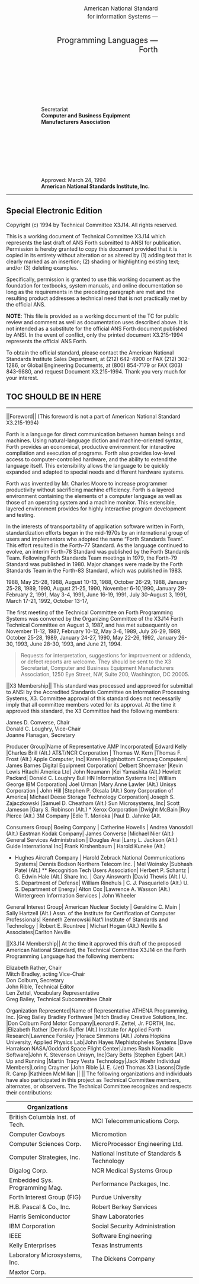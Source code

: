 <nomargin>
<div style="display: flow;
            flex-direction: row;
            margin: 0 25mm;">
  <div style="margin-top: 10em;
            font-size: 16Q;
            line-height: 23Q;
            text-align: right;">
American National Standard<br style="margin-bottom: 2em;">
for Information Systems —  
  </div>
  <div style="margin-top: 2em;
            font-size: 22Q;
            line-height: 26Q;
            text-align: right;">
Programming Languages —  <br>
Forth 
  </div>
  <div style="margin-top: 10em;
            text-align: left;">
Secretariat<br>
<div style="font-weight: 700;">Computer and Business Equipment Manufacturers Association</div>
  </div>  

  <div style="margin-top: 10em;
            text-align: left;">
Approved: March 24, 1994<br>
<div style="font-weight: 700;">American National Standards Institute, Inc.</div>
  </div>
</div>

<hr class="page-wrap" />

## Special Electronic Edition

Copyright (c) 1994 by Technical Committee X3J14. All rights reserved.

This is a working document of Technical Committee X3J14 which represents the last draft of ANS Forth  submitted to ANSI for publication. Permission is hereby granted to copy this document provided that it is  copied in its entirety without alteration or as altered by (1) adding text that is clearly marked as an insertion;  (2) shading or highlighting existing text; and/or (3) deleting examples.

Specifically, permission is granted to use this working document as the foundation for textbooks, system  manuals, and online documentation so long as the requirements in the preceding paragraph are met and the  resulting product addresses a technical need that is not practically met by the official ANS.

**NOTE**: This file is provided as a working document of the TC for public review and comment as well as  documentation uses described above. It is not intended as a substitute for the official ANS Forth document  published by ANSI. In the event of conflict, only the printed document X3.215-1994 represents the official  ANS Forth.

To obtain the official standard, please contact the American National Standards Institute Sales Department,  at (212) 642-4900 or FAX (212) 302-1286, or Global Engineering Documents, at (800) 854-7179 or FAX  (303) 843-9880, and request Document X3.215-1994. Thank you very much for your interest.


## TOC SHOULD BE IN HERE

<hr class="page-wrap" />

<foreword>

||Foreword||
(This foreword is not a part of American National Standard X3.215-1994)

Forth is a language for direct communication between human beings and machines. Using  natural-language diction and machine-oriented syntax, Forth provides an economical,  productive environment for interactive compilation and execution of programs. Forth also  provides low-level access to computer-controlled hardware, and the ability to extend the  language itself. This extensibility allows the language to be quickly expanded and adapted  to special needs and different hardware systems.

Forth was invented by Mr. Charles Moore to increase programmer productivity without  sacrificing machine efficiency. Forth is a layered environment containing the elements of  a computer language as well as those of an operating system and a machine monitor. This  extensible, layered environment provides for highly interactive program development and  testing.

In the interests of transportability of application software written in Forth, standardization  efforts began in the mid-1970s by an international group of users and implementors who  adopted the name “Forth Standards Team”. This effort resulted in the Forth-77 Standard.
As the language continued to evolve, an interim Forth-78 Standard was published by the  Forth Standards Team. Following Forth Standards Team meetings in 1979, the Forth-79  Standard was published in 1980. Major changes were made by the Forth Standards Team  in the Forth-83 Standard, which was published in 1983.

1988, May 25-28, 1988, August 10-13, 1988, October 26-29, 1988, January 25-28, 1989, 
1990, August 21-25, 1990, November 6-10,1990, January 29-February 2, 1991, May 3-4, 
1991, June 16-19, 1991, July 30-August 3, 1991, March 17-21, 1992, October 13-17, 

The first meeting of the Technical Committee on Forth Programming Systems was  convened by the Organizing Committee of the X3J14 Forth Technical Committee on  August 3, 1987, and has met subsequently on November 11-12, 1987, February 10-12,  May 3-6, 1989, July 26-29, 1989, October 25-28, 1989, January 24-27, 1990, May 22-26,  1992, January 26-30, 1993, June 28-30, 1993, and June 21, 1994.

> Requests for interpretation, suggestions for improvement or addenda, or defect reports are  welcome. They should be sent to the X3 Secretariat, Computer and Business Equipment  Manufacturers Association, 1250 Eye Street, NW, Suite 200, Washington, DC 20005.

||X3 Membership||
This standard was processed and approved for submittal to ANSI by the Accredited Standards Committee on Information Processing Systems, X3. Committee approval of this  standard does not necessarily imply that all committee members voted for its approval. At  the time it approved this standard, the X3 Committee had the following members:

James D. Converse, Chair<br>
Donald C. Loughry, Vice-Chair<br>
Joanne Flanagan, Secretary

</foreword>

<membership>
Producer Group|Name of Representative
AMP Incorporated| Edward Kelly
                |Charles Brill (Alt.) 
AT&T/NCR Corporation | Thomas W. Kern
                    |Thomas F. Frost (Alt.) 
Apple Computer, Inc| Karen Higginbottom
Compaq Computers| James Barnes
Digital Equipment Corporation| Delbert Shoemaker
                            |Kevin Lewis 
Hitachi America Ltd| John Neumann
                    |Kei Yamashita (Alt.) 
Hewlett Packard| Donald C. Loughry
Bull HN Information Systems Inc| William George
IBM Corporation| Joel Urman
                |Mary Anne Lawler (Alt.) 
Unisys Corporation | John Hill
                    |Stephen P. Oksala (Alt.) 
Sony Corporation of America| Michael Deese
Storage Technology Corporation| Joseph S. Zajaczkowski
                            |Samuel D. Cheatham (Alt.) 
Sun Microsystems, Inc| Scott Jameson
                    |Gary S. Robinson (Alt.) 
* Xerox Corporation |Dwight McBain 
                    |Roy Pierce (Alt.) 
3M Company |Edie T. Morioka 
            |Paul D. Jahnke (Alt.

Consumers Group|
Boeing Company | Catherine Howells
                | Andrea Vanosdoll (Alt.) 
Eastman Kodak Company| James Converse
                    |Michael Nier (Alt.) 
General Services Administration | Douglas Arai
                                |Larry L. Jackson (Alt.) 
Guide International Inc| Frank Kirshenbaum
                        | Harold Kuneke (Alt.) 
* Hughes Aircraft Company | Harold Zebrack 
National Communications Systems| Dennis Bodson
Northern Telecom Inc. | Mel Woinsky
                        |Subhash Patel (Alt.) 
** Recognition Tech Users Association| Herbert P. Schantz 
                        | G. Edwin Hale (Alt.) 
Share Inc. | Gary Ainsworth
            |David Thewis (Alt.) 
U. S. Department of Defense| William Rinehuls
                        | C. J. Pasquariello (Alt.) 
U. S. Department of Energy| Alton Cox
                        |Lawrence A. Wasson (Alt.) 
Wintergreen Information Services | John Wheeler

General Interest Group|
American Nuclear Society | Geraldine C. Main
                        | Sally Hartzell (Alt.) 
Assn. of the Institute for Certification of Computer Professionals| Kenneth Zemrowski 
Nat'l Institute of Standards and Technology | Robert E. Rountree
                                        | Micharl Hogan (Alt.) 
Neville & Associates|Carlton Neville 
</membership>

<foreword>
||X3J14  Membership||
At the time it approved this draft of the proposed American National Standard, the  Technical Committee X3J14 on the Forth Programming Language had the following  members:  

Elizabeth Rather, Chair  
Mitch Bradley, acting Vice-Chair  
Don Colburn, Secretary  
John Rible, Technical Editor  
Len Zettel, Vocabulary Representative  
Greg Bailey, Technical Subcommittee Chair  
</foreword>

<membership>
Organization Represented|Name of Representative  
ATHENA Programming, Inc. |Greg Bailey  
Bradley Forthware |Mitch Bradley  
Creative Solutions, Inc. |Don Colburn  
Ford Motor Company|Leonard F. Zettel, Jr.  
FORTH, Inc. |Elizabeth Rather  
            |Dennis Ruffer (Alt.)  
Institute for Applied Forth Research|Lawrence Forsley  
                                    |Horace Simmons (Alt.)  
Johns Hopkins University, Applied Physics Lab|John Hayes  
Mephistopheles Systems |Dave Harralson  
NASA/Goddard Space Flight Center|James Rash  
Nomadic Software|John K. Stevenson  
Unisyn, Inc|Gary Betts  
           |Stephen Egbert (Alt.)  
Up and Running |Martin Tracy  
Vesta Technology|Jack Woehr  
Individual Members|Loring Craymer  
                  |John Rible 
                  |J. E. (Jet) Thomas 
X3 Liasons|Clyde R. Camp  
          |Kathleen McMillan 
</membership>

<foreword>
|| ||
The following organizations and individuals have also participated in this project as  Technical Committee members, alternates, or observers. The Technical Committee  recognizes and respects their contributions:  

<organizations>

 |Organizations  ||
 |--|--|
 |British Columbia Inst. of Tech.|MCI Telecommunications Corp.
 |Computer Cowboys|Micromotion  
 |Computer Sciences Corp.|MicroProcessor Engineering Ltd.  
 |Computer Strategies, Inc.|National Institute of Standards & Technology  
 |Digalog Corp.|NCR Medical Systems Group  
 |Embedded Sys. Programming Mag.|Performance Packages, Inc.  
 |Forth Interest Group (FIG)|Purdue University  
 |H.B. Pascal & Co., Inc.|Robert Berkey Services  
 |Harris Semiconductor|Shaw Laboratories  
 |IBM Corporation|Social Security Administration  
 |IEEE|Software Engineering  
 |Kelly Enterprises|Texas Instruments  
 |Laboratory Microsystems, Inc.|The Dickens Company  
 |Maxtor Corp.|

</organizations>

</foreword>

</nomargin>
